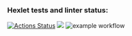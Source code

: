 ### Hexlet tests and linter status:
[![Actions Status](https://github.com/sergeynagorny/frontend-project-lvl1/workflows/hexlet-check/badge.svg)](https://github.com/sergeynagorny/frontend-project-lvl1/actions)
<a href="https://codeclimate.com/github/codeclimate/codeclimate/maintainability"><img src="https://api.codeclimate.com/v1/badges/a99a88d28ad37a79dbf6/maintainability" /></a>
![example workflow](https://github.com/sergeynagorny/frontend-project-lvl1/actions/workflows/github-actions.yml/badge.svg)
